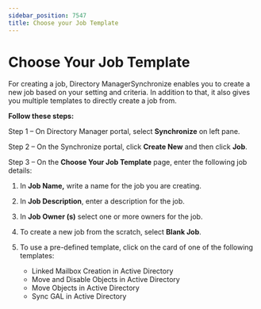 ```yaml
---
sidebar_position: 7547
title: Choose your Job Template
---
```


# Choose Your Job Template

For creating a job, Directory ManagerSynchronize enables you to create a new job based on your setting and criteria. In addition to that, it also gives you multiple templates to directly create a job from.

**Follow these steps:**

Step 1 – On Directory Manager portal, select **Synchronize** on left pane.

Step 2 – On the Synchronize portal, click **Create New** and then click **Job**.

Step 3 – On the **Choose Your Job Template** page, enter the following job details:

1. In **Job Name,** write a name for the job you are creating.
2. In **Job Description**, enter a description for the job.
3. In **Job Owner (s)** select one or more owners for the job.
4. To create a new job from the scratch, select **Blank Job**.
5. To use a pre-defined template, click on the card of one of the following templates:

   * Linked Mailbox Creation in Active Directory
   * Move and Disable Objects in Active Directory
   * Move Objects in Active Directory
   * Sync GAL in Active Directory